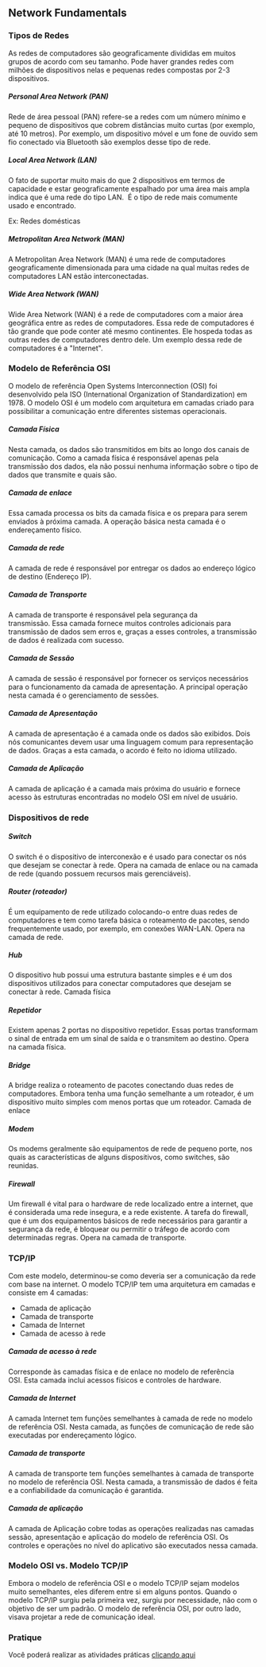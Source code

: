 
## Network Fundamentals

### Tipos de Redes

As redes de computadores são geograficamente divididas em muitos grupos de acordo com seu tamanho. Pode haver grandes redes com milhões de dispositivos nelas e pequenas redes compostas por 2-3 dispositivos.

##### Personal Area Network (PAN)

Rede de área pessoal (PAN) refere-se a redes com um número mínimo e pequeno de dispositivos que cobrem distâncias muito curtas (por exemplo, até 10 metros). Por exemplo, um dispositivo móvel e um fone de ouvido sem fio conectado via Bluetooth são exemplos desse tipo de rede. 

##### Local Area Network (LAN)

O fato de suportar muito mais do que 2 dispositivos em termos de capacidade e estar geograficamente espalhado por uma área mais ampla indica que é uma rede do tipo LAN.  É o tipo de rede mais comumente usado e encontrado.

Ex: Redes domésticas

##### Metropolitan Area Network (MAN)

A Metropolitan Area Network (MAN) é uma rede de computadores geograficamente dimensionada para uma cidade na qual muitas redes de computadores LAN estão interconectadas.

##### Wide Area Network (WAN)

Wide Area Network (WAN) é a rede de computadores com a maior área geográfica entre as redes de computadores. Essa rede de computadores é tão grande que pode conter até mesmo continentes. Ele hospeda todas as outras redes de computadores dentro dele. Um exemplo dessa rede de computadores é a "Internet".


### Modelo de Referência OSI

O modelo de referência Open Systems Interconnection (OSI) foi desenvolvido pela ISO (International Organization of Standardization) em 1978. O modelo OSI é um modelo com arquitetura em camadas criado para possibilitar a comunicação entre diferentes sistemas operacionais.

##### Camada Física

Nesta camada, os dados são transmitidos em bits ao longo dos canais de comunicação. Como a camada física é responsável apenas pela transmissão dos dados, ela não possui nenhuma informação sobre o tipo de dados que transmite e quais são. 

##### Camada de enlace

Essa camada processa os bits da camada física e os prepara para serem enviados à próxima camada. A operação básica nesta camada é o endereçamento físico.  

##### Camada de rede

A camada de rede é responsável por entregar os dados ao endereço lógico de destino (Endereço IP).   

##### Camada de Transporte

A camada de transporte é responsável pela segurança da transmissão. Essa camada fornece muitos controles adicionais para transmissão de dados sem erros e, graças a esses controles, a transmissão de dados é realizada com sucesso.  

##### Camada de Sessão

A camada de sessão é responsável por fornecer os serviços necessários para o funcionamento da camada de apresentação. A principal operação nesta camada é o gerenciamento de sessões.  

##### Camada de Apresentação

A camada de apresentação é a camada onde os dados são exibidos. Dois nós comunicantes devem usar uma linguagem comum para representação de dados. Graças a esta camada, o acordo é feito no idioma utilizado.  

##### Camada de Aplicação

A camada de aplicação é a camada mais próxima do usuário e fornece acesso às estruturas encontradas no modelo OSI em nível de usuário. 


### Dispositivos de rede

##### Switch

O switch é o dispositivo de interconexão e é usado para conectar os nós que desejam se conectar à rede. Opera na camada de enlace ou na camada de rede (quando possuem recursos mais gerenciáveis).

##### Router (roteador)

É um equipamento de rede utilizado colocando-o entre duas redes de computadores e tem como tarefa básica o roteamento de pacotes, sendo frequentemente usado, por exemplo, em conexões WAN-LAN. Opera na camada de rede.

##### Hub

O dispositivo hub possui uma estrutura bastante simples e é um dos dispositivos utilizados para conectar computadores que desejam se conectar à rede. Camada física

##### Repetidor

Existem apenas 2 portas no dispositivo repetidor. Essas portas transformam o sinal de entrada em um sinal de saída e o transmitem ao destino. Opera na camada física.

##### Bridge

A bridge realiza o roteamento de pacotes conectando duas redes de computadores. Embora tenha uma função semelhante a um roteador, é um dispositivo muito simples com menos portas que um roteador. Camada de enlace

##### Modem

Os modems geralmente são equipamentos de rede de pequeno porte, nos quais as características de alguns dispositivos, como switches, são reunidas.

##### Firewall

Um firewall é vital para o hardware de rede localizado entre a internet, que é considerada uma rede insegura, e a rede existente. A tarefa do firewall, que é um dos equipamentos básicos de rede necessários para garantir a segurança da rede, é bloquear ou permitir o tráfego de acordo com determinadas regras. Opera na camada de transporte.


### TCP/IP

Com este modelo, determinou-se como deveria ser a comunicação da rede com base na internet. O modelo TCP/IP tem uma arquitetura em camadas e consiste em 4 camadas:  
  
-   Camada de aplicação
-   Camada de transporte
-   Camada de Internet
-   Camada de acesso à rede

##### Camada de acesso à rede

Corresponde às camadas física e de enlace no modelo de referência OSI. Esta camada inclui acessos físicos e controles de hardware.  

##### Camada de Internet

A camada Internet tem funções semelhantes à camada de rede no modelo de referência OSI. Nesta camada, as funções de comunicação de rede são executadas por endereçamento lógico.  

##### Camada de transporte

A camada de transporte tem funções semelhantes à camada de transporte no modelo de referência OSI. Nesta camada, a transmissão de dados é feita e a confiabilidade da comunicação é garantida. 

##### Camada de aplicação

A camada de Aplicação cobre todas as operações realizadas nas camadas sessão, apresentação e aplicação do modelo de referência OSI. Os controles e operações no nível do aplicativo são executados nessa camada.


### Modelo OSI vs. Modelo TCP/IP

Embora o modelo de referência OSI e o modelo TCP/IP sejam modelos muito semelhantes, eles diferem entre si em alguns pontos. Quando o modelo TCP/IP surgiu pela primeira vez, surgiu por necessidade, não com o objetivo de ser um padrão. O modelo de referência OSI, por outro lado, visava projetar a rede de comunicação ideal. 


### Pratique

Você poderá realizar as atividades práticas [clicando aqui](https://app.letsdefend.io/training/lessons/network-fundamentals)